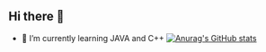 ## Hi there 👋

<!--
**beinuela/beinuela** is a ✨ _special_ ✨ repository because its `README.md` (this file) appears on your GitHub profile.

Here are some ideas to get you started:

- 🔭 I’m currently working on ...
- 🌱 I’m currently learning ...
- 👯 I’m looking to collaborate on ...
- 🤔 I’m looking for help with ...
- 💬 Ask me about ...
- 📫 How to reach me: ...
- 😄 Pronouns: ...
- ⚡ Fun fact: ...
--> 
- 🌱 I’m currently learning JAVA and C++
[![Anurag's GitHub stats](https://github-readme-stats.vercel.app/api?beinuela=anuraghazra)](https://github.com/anuraghazra/github-readme-stats)
